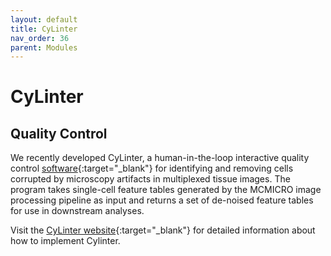 ```yaml
---
layout: default
title: CyLinter
nav_order: 36
parent: Modules
---
```


# CyLinter
## Quality Control

We recently developed CyLinter, a human-in-the-loop interactive quality control [software](https://github.com/labsyspharm/cylinter){:target="_blank"} for identifying and removing cells corrupted by microscopy artifacts in multiplexed tissue images. The program takes single-cell feature tables generated by the MCMICRO image processing pipeline as input and returns a set of de-noised feature tables for use in downstream analyses. 

Visit the [CyLinter website](https://labsyspharm.github.io/cylinter/){:target="_blank"} for detailed information about how to implement Cylinter.